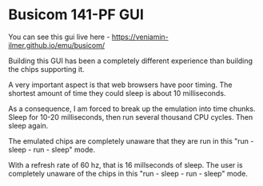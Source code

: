 # Busicom 141-PF GUI

You can see this gui live here - https://veniamin-ilmer.github.io/emu/busicom/

Building this GUI has been a completely different experience than building the chips supporting it.

A very important aspect is that web browsers have poor timing. The shortest amount of time they could sleep is about 10 milliseconds.

As a consequence, I am forced to break up the emulation into time chunks. Sleep for 10-20 milliseconds, then run several thousand CPU cycles. Then sleep again.

The emulated chips are completely unaware that they are run in this "run - sleep - run - sleep" mode.

With a refresh rate of 60 hz, that is 16 millseconds of sleep. The user is completely unaware of the chips in this "run - sleep - run - sleep" mode.
